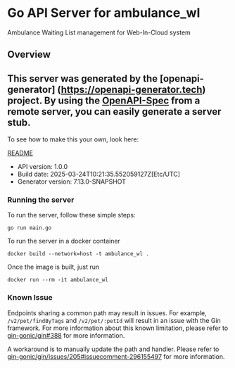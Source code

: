 # Go API Server for ambulance_wl

Ambulance Waiting List management for Web-In-Cloud system

## Overview
This server was generated by the [openapi-generator]
(https://openapi-generator.tech) project.
By using the [OpenAPI-Spec](https://github.com/OAI/OpenAPI-Specification) from a remote server, you can easily generate a server stub.
-

To see how to make this your own, look here:

[README](https://openapi-generator.tech)

- API version: 1.0.0
- Build date: 2025-03-24T10:21:35.552059127Z[Etc/UTC]
- Generator version: 7.13.0-SNAPSHOT

### Running the server

To run the server, follow these simple steps:

```
go run main.go
```

To run the server in a docker container
```
docker build --network=host -t ambulance_wl .
```

Once the image is built, just run
```
docker run --rm -it ambulance_wl
```

### Known Issue

Endpoints sharing a common path may result in issues. For example, `/v2/pet/findByTags` and `/v2/pet/:petId` will result in an issue with the Gin framework. For more information about this known limitation, please refer to [gin-gonic/gin#388](https://github.com/gin-gonic/gin/issues/388) for more information.

A workaround is to manually update the path and handler. Please refer to [gin-gonic/gin/issues/205#issuecomment-296155497](https://github.com/gin-gonic/gin/issues/205#issuecomment-296155497) for more information.
